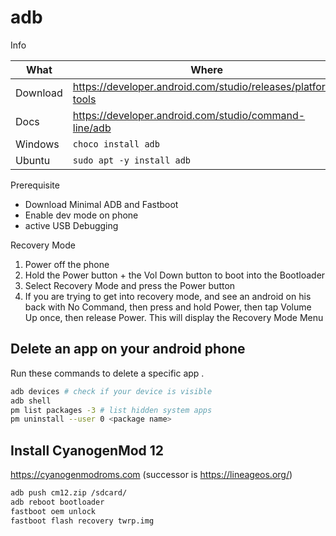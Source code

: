 # adb

Info

| What     | Where                                                          |
|----------|----------------------------------------------------------------|
| Download | <https://developer.android.com/studio/releases/platform-tools> |
| Docs     | <https://developer.android.com/studio/command-line/adb>        |
| Windows  | `choco install adb`                                            |
| Ubuntu   | `sudo apt -y install adb`                                  |

Prerequisite

- Download Minimal ADB and Fastboot
- Enable dev mode on phone
- active USB Debugging

Recovery Mode

1. Power off the phone
2. Hold the Power button + the Vol Down button to boot into the Bootloader
3. Select Recovery Mode and press the Power button
4. If you are trying to get into recovery mode, and see an android on his back with No Command, then press and hold Power, then tap Volume Up once, then release Power. This will display the Recovery Mode Menu

## Delete an app on your android phone

Run these commands to delete a specific app <package name>.

``` sh
adb devices # check if your device is visible
adb shell
pm list packages -3 # list hidden system apps
pm uninstall --user 0 <package name>
```

## Install CyanogenMod 12

<https://cyanogenmodroms.com> (successor is <https://lineageos.org/>)

``` sh
adb push cm12.zip /sdcard/
adb reboot bootloader
fastboot oem unlock
fastboot flash recovery twrp.img
```
